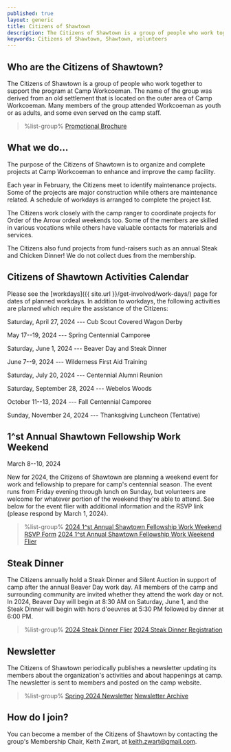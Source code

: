```yaml
---
published: true
layout: generic
title: Citizens of Shawtown
description: The Citizens of Shawtown is a group of people who work together to support the program at Camp Workcoeman. Many members of the group attended Workcoeman as youth or as adults, and some even served on the camp staff.
keywords: Citizens of Shawtown, Shawtown, volunteers
---
```


## Who are the Citizens of Shawtown?

The Citizens of Shawtown is a group of people who work together to support the
program at Camp Workcoeman. The name of the group was derived from an old
settlement that is located on the outer area of Camp Workcoeman. Many members
of the group attended Workcoeman as youth or as adults, and some even served on
the camp staff.

> %list-group%
> <a href="{{ site.url }}/pdf/2020/2020-shawtown-brochure.pdf" class="list-group-item">Promotional Brochure</a>

## What we do...

The purpose of the Citizens of Shawtown is to organize and complete projects at
Camp Workcoeman to enhance and improve the camp facility.

Each year in February, the Citizens meet to identify maintenance projects. Some
of the projects are major construction while others are maintenance related. A
schedule of workdays is arranged to complete the project list.

The Citizens work closely with the camp ranger to coordinate projects for Order
of the Arrow ordeal weekends too. Some of the members are skilled in various
vocations while others have valuable contacts for materials and services.

The Citizens also fund projects from fund-raisers such as an annual Steak and
Chicken Dinner! We do not collect dues from the membership.

## Citizens of Shawtown Activities Calendar

Please see the [workdays]({{ site.url }}/get-involved/work-days/) page for dates of planned workdays. In addition to workdays, the following activities are planned which require the assistance of the Citizens:

Saturday, April 27, 2024 --- Cub Scout Covered Wagon Derby

May 17--19, 2024 --- Spring Centennial Camporee

Saturday, June 1, 2024 --- Beaver Day and Steak Dinner

June 7--9, 2024 --- Wilderness First Aid Training

Saturday, July 20, 2024 --- Centennial Alumni Reunion

Saturday, September 28, 2024 --- Webelos Woods

October 11--13, 2024 --- Fall Centennial Camporee

Sunday, November 24, 2024 --- Thanksgiving Luncheon (Tentative)

## 1^st Annual Shawtown Fellowship Work Weekend

March 8--10, 2024

New for 2024, the Citizens of Shawtown are planning a weekend event for work and fellowship to prepare for camp's centennial season. The event runs from Friday evening through lunch on Sunday, but volunteers are welcome for whatever portion of the weekend they're able to attend. See below for the event flier with additional information and the RSVP link (please respond by March 1, 2024).

> %list-group%
> <a href="https://forms.gle/t3tx46dyJKeY6PwM7" class="list-group-item">2024 1^st Annual Shawtown Fellowship Work Weekend RSVP Form</a>
> <a href="{{ site.url }}/pdf/2024/2024-shawtown-work-weekend-flier.pdf" class="list-group-item">2024 1^st Annual Shawtown Fellowship Work Weekend Flier</a>

## Steak Dinner

The Citizens annually hold a Steak Dinner and Silent Auction in support of camp after the annual Beaver Day work day. All members of the camp and surrounding community are invited whether they attend the work day or not. In 2024, Beaver Day will begin at 8:30 AM on Saturday, June 1, and the Steak Dinner will begin with hors d'oeuvres at 5:30 PM followed by dinner at 6:00 PM.

> %list-group%
> <a href="{{ site.url }}/pdf/2024/2024-steak-dinner.pdf" class="list-group-item">2024 Steak Dinner Flier</a>
> <a href="https://scoutingevent.com/066-82450" class="list-group-item">2024 Steak Dinner Registration</a>

## Newsletter

The Citizens of Shawtown periodically publishes a newsletter updating its members about the organization's activities and about happenings at camp. The newsletter is sent to members and posted on the camp website.

> %list-group%
> <a href="{{ site.url }}/pdf/2024/shawtown-spring-2024.pdf" class="list-group-item">Spring 2024 Newsletter</a>
> <a href="{{ site.url }}/get-involved/citizens-of-shawtown/archive/" class="list-group-item">Newsletter Archive</a>

## How do I join?

You can become a member of the Citizens of Shawtown by contacting the group's
Membership Chair, Keith Zwart, at [keith.zwart@gmail.com](mailto:keith.zwart@gmail.com).

